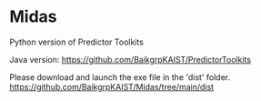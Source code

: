 # Midas
 Python version of Predictor Toolkits
 
 Java version: https://github.com/BaikgrpKAIST/PredictorToolkits
 
 Please download and launch the exe file in the 'dist' folder.    
 https://github.com/BaikgrpKAIST/Midas/tree/main/dist

